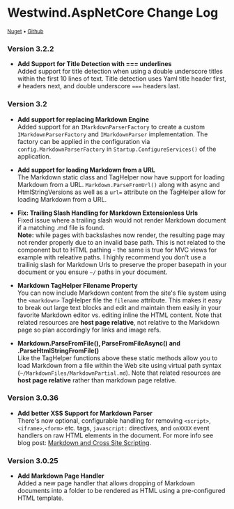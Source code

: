 # Westwind.AspNetCore Change Log
<small>[Nuget](https://www.nuget.org/packages/Westwind.AspNetCore/) &bull; [Github](https://github.com/RickStrahl/Westwind.AspNetCore)</small>


### Version 3.2.2

* **Add Support for Title Detection with === underlines**  
Added support for title detection when using a double underscore titles within the first 10 lines of text. Title detection uses Yaml title header first, `#` headers next, and double underscore `===` headers last.

### Version 3.2

* **Add support for replacing Markdown Engine**  
Added support for an `IMarkdownParserFactory` to create a custom `IMarkdownParserFactory` and `IMarkdownParser` implementation.
The factory can be applied in the configuration via `config.MarkdownParserFactory` in `Startup.ConfigureServices()` of the application.

* **Add support for loading Markdown from a URL**  
The Markdown static class and TagHelper now have support for loading Markdown from a URL. `Markdown.ParseFromUrl()` along with async and HtmlStringVersions as well as a `url=` attribute on the TagHelper allow for loading Markdown from a URL.

* **Fix: Trailing Slash Handling for Markdown Extensionless Urls**  
Fixed issue where a trailing slash would not render Markdown document if a matching .md file is found.   
**Note:** while pages with backslashes now render, the resulting page may not render properly due to an invalid base path.  This is not related to the component but to HTML pathing - the same is true for MVC views for example with releative paths. I highly recommend you don't use a trailinig slash for Markdown Urls to preserve the proper basepath in your document or you ensure `~/` paths in your document.

* **Markdown TagHelper Filename Property**  
You can now include Markdown content from the site's file system using the `<markdown>` TagHelper file the `filename` attribute. This makes it easy to break out large text blocks and edit and maintain them easily in your favorite Markdown editor vs. editing inline the HTML content. Note that related resources are **host page relative**, not relative to the Markdown page so plan accordingly for links and image refs.

* **Markdown.ParseFromFile(), ParseFromFileAsync() and .ParseHtmlStringFromFile()**  
Like the TagHelper functions above these static methods allow you to load Markdown from a file within the Web site using virtual path syntax (`~/MarkdownFiles/MarkdownPartial.md`). Note that related resources are **host page relative** rather than markdown page relative.

### Version 3.0.36

* **Add better XSS Support for Markdown Parser**  
There's now optional, configurable handling for removing `<script>`,`<iframe>`,`<form>` etc. tags, `javascript:` directives, and `onXXXX` event handlers on raw HTML elements in the document. For more info see blog post: [Markdown and Cross Site Scripting](https://weblog.west-wind.com/posts/2018/Aug/31/Markdown-and-Cross-Site-Scripting).

### Version 3.0.25

* **Add Markdown Page Handler**  
Added a new page handler that allows dropping of Markdown documents into a folder to be rendered as HTML using a pre-configured HTML template.